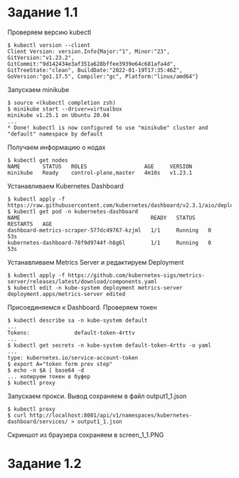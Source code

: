 # Задание 1.1

Проверяем версию kubectl 
```console
$ kubectl version --client
Client Version: version.Info{Major:"1", Minor:"23", GitVersion:"v1.23.2", GitCommit:"9d142434e3af351a628bffee3939e64c681afa4d", GitTreeState:"clean", BuildDate:"2022-01-19T17:35:46Z", GoVersion:"go1.17.5", Compiler:"gc", Platform:"linux/amd64"}
```
Запускаем minikube
```console
$ source <(kubectl completion zsh)
$ minikube start --driver=virtualbox
minikube v1.25.1 on Ubuntu 20.04
... 
* Done! kubectl is now configured to use "minikube" cluster and "default" namespace by default
```

Получаем информацию о нодах
```console
$ kubectl get nodes
NAME       STATUS   ROLES                  AGE     VERSION
minikube   Ready    control-plane,master   4m10s   v1.23.1
```

Устанавливаем Kubernetes Dashboard
```console
$ kubectl apply -f https://raw.githubusercontent.com/kubernetes/dashboard/v2.3.1/aio/deploy/recommended.yaml
$ kubectl get pod -n kubernetes-dashboard
NAME                                         READY   STATUS    RESTARTS   AGE
dashboard-metrics-scraper-577dc49767-kzjml   1/1     Running   0          53s
kubernetes-dashboard-78f9d9744f-h8g6l        1/1     Running   0          53s
```

Устанавливаем Metrics Server и редактируем Deployment
```console
$ kubectl apply -f https://github.com/kubernetes-sigs/metrics-server/releases/latest/download/components.yaml
$ kubectl edit -n kube-system deployment metrics-server
deployment.apps/metrics-server edited
```

Присоединяемся к Dashboard. Проверяем токен
```console
$ kubectl describe sa -n kube-system default
...
Tokens:              default-token-4rttv
...
$ kubectl get secrets -n kube-system default-token-4rttv -o yaml
...
type: kubernetes.io/service-account-token
$ export A="token form prev step"
$ echo -n $A | base64 -d
... копируем токен в буфер
$ kubectl proxy
```

Запускаем прокси. Вывод сохраняем в файл output1_1.json
```
$ kubectl proxy
$ curl http://localhost:8001/api/v1/namespaces/kubernetes-dashboard/services/ > output1_1.json
```

Скриншот из браузера сохраняем в screen_1_1.PNG

# Задание 1.2

